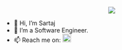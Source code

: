 
<p align="center">
  <img src="?text=Hey Everyone!🕹️&animation=fadeIn&type=waving&color=gradient&height=100"/>
</p>

- 👋 Hi, I’m Sartaj
- 👀 I’m a Software Engineer.
- 📫 Reach me on:
  <a href="https://www.instagram.com/itzz_sartaj/">
    <img height="20" src="https://user-images.githubusercontent.com/46517096/166974368-9798f39f-1f46-499c-b14e-81f0a3f83a06.png"/>
  </a>
<!---
sartajofficial/sartajofficial is a ✨ special ✨ repository because its `README.md` (this file) appears on your GitHub profile.
You can click the Preview link to take a look at your changes.
--->
